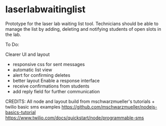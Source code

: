 # laserlabwaitinglist
Prototype for the laser lab waiting list tool.  Technicians should be able to manage the list by adding, deleting and notifying students of open slots in the lab.

To Do:

Clearer UI and layout
  - responsive css for sent messages
  - automatic list view
  - alert for confirming deletes
  - better layout
Enable a response interface
  - receive confirmations from students
  - add reply field for further communication

CREDITS:
All node and layout build from mschwarzmueller's tutorials + twilio basic sms examples
https://github.com/mschwarzmueller/nodejs-basics-tutorial
https://www.twilio.com/docs/quickstart/node/programmable-sms
